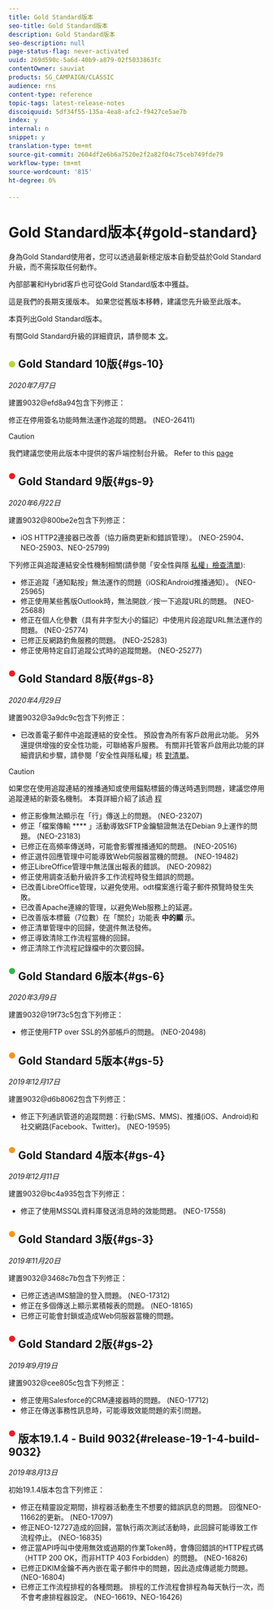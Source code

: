 ```yaml
---
title: Gold Standard版本
seo-title: Gold Standard版本
description: Gold Standard版本
seo-description: null
page-status-flag: never-activated
uuid: 269d590c-5a6d-40b9-a879-02f5033863fc
contentOwner: sauviat
products: SG_CAMPAIGN/CLASSIC
audience: rns
content-type: reference
topic-tags: latest-release-notes
discoiquuid: 5df34f55-135a-4ea8-afc2-f9427ce5ae7b
index: y
internal: n
snippet: y
translation-type: tm+mt
source-git-commit: 2604df2e6b6a7520e2f2a82f04c75ceb749fde79
workflow-type: tm+mt
source-wordcount: '815'
ht-degree: 0%

---
```



# Gold Standard版本{#gold-standard}

身為Gold Standard使用者，您可以透過最新穩定版本自動受益於Gold Standard升級，而不需採取任何動作。

內部部署和Hybrid客戶也可從Gold Standard版本中獲益。

這是我們的長期支援版本。 如果您從舊版本移轉，建議您先升級至此版本。

本頁列出Gold Standard版本。

有關Gold Standard升級的詳細資訊，請參閱本 [文](https://helpx.adobe.com/campaign/kb/gold-standard.html)。

## ![](assets/do-not-localize/limited.png) Gold Standard 10版{#gs-10}

_2020年7月7日_

建置9032@efd8a94包含下列修正：

修正在停用簽名功能時無法運作追蹤的問題。 (NEO-26411)

>[!CAUTION]
>
>我們建議您使用此版本中提供的客戶端控制台升級。 Refer to this [page](../../installation/using/installing-the-client-console.md)

## ![](assets/do-not-localize/red_2.png) Gold Standard 9版{#gs-9}

_2020年6月22日_

建置9032@800be2e包含下列修正：

* iOS HTTP2連接器已改善（協力廠商更新和錯誤管理）。 (NEO-25904、NEO-25903、NEO-25799)

下列修正與追蹤連結安全性機制相關(請參閱「安全性與隱 [私權」檢查清單](https://helpx.adobe.com/campaign/kb/acc-security.html#signature-mechanism)):

* 修正追蹤「通知點按」無法運作的問題（iOS和Android推播通知）。 (NEO-25965)
* 修正使用某些舊版Outlook時，無法開啟／按一下追蹤URL的問題。  (NEO-25688)
* 修正在個人化參數（具有井字型大小的錨記）中使用片段追蹤URL無法運作的問題。 (NEO-25774)
* 已修正反網路釣魚服務的問題。 (NEO-25283)
* 修正使用特定自訂追蹤公式時的追蹤問題。 (NEO-25277)

## ![](assets/do-not-localize/red_2.png) Gold Standard 8版{#gs-8}

_2020年4月29日_

建置9032@3a9dc9c包含下列修正：

* 已改善電子郵件中追蹤連結的安全性。 預設會為所有客戶啟用此功能。 另外還提供增強的安全性功能，可聯絡客戶服務。 有關非托管客戶啟用此功能的詳細資訊和步驟，請參閱「安全性與隱私權」核 [對清單](https://helpx.adobe.com/campaign/kb/acc-security.html#signature-mechanism)。

>[!CAUTION]
>
>如果您在使用追蹤連結的推播通知或使用錨點標籤的傳送時遇到問題，建議您停用追蹤連結的新簽名機制。 本頁詳細介紹了該過 [程](https://helpx.adobe.com/campaign/kb/acc-security.html#signature-mechanism)

* 修正影像無法顯示在「行」傳送上的問題。 (NEO-23207)
* 修正「檔案傳輸 **** 」活動導致SFTP金鑰驗證無法在Debian 9上運作的問題。 (NEO-23183)
* 已修正在高頻率傳送時，可能會影響推播通知的問題。 (NEO-20516)
* 修正選件回應管理中可能導致Web伺服器當機的問題。 (NEO-19482)
* 修正LibreOffice管理中無法匯出報表的錯誤。 (NEO-20982)
* 修正使用調查活動升級許多工作流程時發生錯誤的問題。
* 已改善LibreOffice管理，以避免使用。odt檔案進行電子郵件預覽時發生失敗。
* 已改善Apache連線的管理，以避免Web服務上的延遲。
* 已改善版本標籤（7位數）在「關於」功能表 **中的顯** 示。
* 修正清單管理中的回歸，使選件無法發佈。
* 修正導致清除工作流程當機的回歸。
* 修正清除工作流程記錄檔中的次要回歸。

## ![](assets/do-not-localize/green_2.png) Gold Standard 6版本{#gs-6}

_2020年3月9日_

建置9032@19f73c5包含下列修正：

* 修正使用FTP over SSL的外部帳戶的問題。 (NEO-20498)

## ![](assets/do-not-localize/orange_2.png) Gold Standard 5版本{#gs-5}

_2019年12月17日_

建置9032@d6b8062包含下列修正：

* 修正下列通訊管道的追蹤問題：行動(SMS、MMS)、推播(iOS、Android)和社交網路(Facebook、Twitter)。 (NEO-19595)

## ![](assets/do-not-localize/orange_2.png) Gold Standard 4版本{#gs-4}

_2019年12月11日_

建置9032@bc4a935包含下列修正：

* 修正了使用MSSQL資料庫發送消息時的效能問題。 (NEO-17558)

## ![](assets/do-not-localize/orange_2.png) Gold Standard 3版{#gs-3}

_2019年11月20日_

建置9032@3468c7b包含下列修正：

* 已修正透過IMS驗證的登入問題。 (NEO-17312)
* 修正在多個傳送上顯示累積報表的問題。 (NEO-18165)
* 已修正可能會封鎖或造成Web伺服器當機的問題。

## ![](assets/do-not-localize/red_2.png) Gold Standard 2版{#gs-2}

_2019年9月19日_

建置9032@cee805c包含下列修正：

* 修正使用Salesforce的CRM連接器時的問題。 (NEO-17712)
* 修正在傳送事務性訊息時，可能導致效能問題的索引問題。

## ![](assets/do-not-localize/red_2.png) 版本19.1.4 - Build 9032{#release-19-1-4-build-9032}

_2019年8月13日_

初始19.1.4版本包含下列修正：

* 修正在精靈設定期間，排程器活動產生不想要的錯誤訊息的問題。 回復NEO-11662的更新。 (NEO-17097)
* 修正NEO-12727造成的回歸，當執行兩次測試活動時，此回歸可能導致工作流程停止。 (NEO-16835)
* 修正當API呼叫中使用無效或過期的作業Token時，會傳回錯誤的HTTP程式碼（HTTP 200 OK，而非HTTP 403 Forbidden）的問題。 (NEO-16826)
* 已修正DKIM金鑰不再內嵌在電子郵件中的問題，因此造成傳遞能力問題。 (NEO-16804)
* 已修正工作流程排程的各種問題。 排程的工作流程會排程為每天執行一次，而不會考慮排程器設定。 (NEO-16619、NEO-16426)

